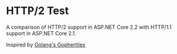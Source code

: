 # HTTP/2 Test

A comparison of HTTP/2 support in ASP.NET Core 2.2 with HTTP/1.1 support in ASP.NET Core 2.1.

Inspired by [Golang's Gophertiles](http://http2.golang.org/gophertiles)

